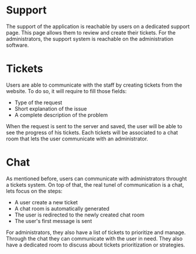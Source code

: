# Support
The support of the application is reachable by users on a dedicated support page. This page allows them to review and create their tickets. For the administrators, the support system is reachable on the administration software.

# Tickets
Users are able to communicate with the staff by creating tickets from the website.
To do so, it will require to fill those fields:
- Type of the request
- Short explanation of the issue
- A complete description of the problem

When the request is sent to the server and saved, the user will be able to see the progress of his tickets. Each tickets will be associated to a chat room that lets the user communicate with an administrator.

# Chat
As mentioned before, users can communicate with administrators throught a tickets system. On top of that, the real tunel of communication is a chat, lets focus on the steps: 
- A user create a new ticket
- A chat room is automatically generated
- The user is redirected to the newly created chat room
- The user's first message is sent

For administrators, they also have a list of tickets to prioritize and manage. Through the chat they can communicate with the user in need. They also have a dedicated room to discuss about tickets prioritization or strategies.

